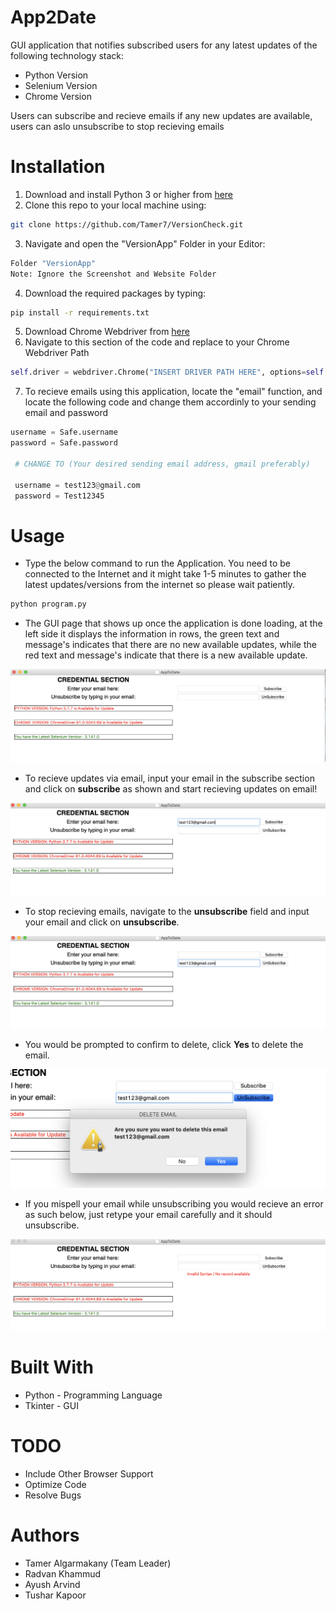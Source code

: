 # App2Date

GUI application that notifies subscribed users for any latest updates of the following technology stack:
- Python Version
- Selenium Version
- Chrome Version

Users can subscribe and recieve emails if any new updates are available, users can aslo unsubscribe to stop recieving emails



# Installation
 1. Download and install Python 3 or higher from <a href="https://www.python.org/downloads/">here</a>
 2. Clone this repo to your local machine using:
  ```bash
 git clone https://github.com/Tamer7/VersionCheck.git
 ```
 3. Navigate and open the "VersionApp" Folder in your Editor:
```bash
Folder "VersionApp"
Note: Ignore the Screenshot and Website Folder
```
 
 4. Download the required packages by typing:
 ```bash
pip install -r requirements.txt
```
 5. Download Chrome Webdriver from <a href="https://chromedriver.chromium.org/downloads">here</a>
 6. Navigate to this section of the code and replace to your Chrome Webdriver Path
``` python
self.driver = webdriver.Chrome("INSERT DRIVER PATH HERE", options=self.options)
```
 7. To recieve emails using this application, locate the "email" function, and locate the following code and change them accordinly to your sending email and password
``` python
username = Safe.username
password = Safe.password

 # CHANGE TO (Your desired sending email address, gmail preferably)
 
 username = test123@gmail.com
 password = Test12345
```

# Usage

- Type the below command to run the Application. You need to be connected to the Internet and it might take 1-5 minutes to gather the latest updates/versions from the internet so please wait patiently.
``` python
python program.py
```


- The GUI page that shows up once the application is done loading, at the left side it displays the information in rows, the green text and message's indicates that there are no new available updates, while the red text and message's indicate that there is a new available update.


![Homepage](Images/homepage.png)

- To recieve updates via email, input your email in the subscribe section and click on <b>subscribe</b> as shown and start recieving updates on email!


![](Images/emailsubscribe.png)




- To stop recieving emails, navigate to the <b>unsubscribe</b> field and input your email and click on <b>unsubscribe</b>.


![](Images/unsubscribe.png)




- You would be prompted to confirm to delete, click <b>Yes</b> to delete the email.


![](Images/popup.png)




- If you mispell your email while unsubscribing you would recieve an error as such below, just retype your email carefully and it should unsubscribe.


![](Images/unsubscribeerror.png)




# Built With

- Python - Programming Language
- Tkinter - GUI



# TODO

- Include Other Browser Support
- Optimize Code
- Resolve Bugs


# Authors

- Tamer Algarmakany (Team Leader)
- Radvan Khammud
- Ayush Arvind
- Tushar Kapoor










        

 
 
 
 
 
        
